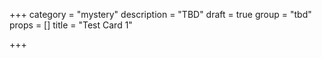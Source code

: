 +++
category = "mystery"
description = "TBD"
draft = true
group = "tbd"
props = []
title = "Test Card 1"

+++
